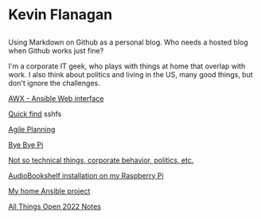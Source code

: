 # Kevin Flanagan
## 
Using Markdown on Github as a personal blog.  Who needs a hosted blog when Github works just fine?  

I'm a corporate IT geek, who plays with things at home that overlap with work. I also think about politics and living in the US, many good things, but don't ignore the challenges.

[AWX - Ansible Web interface](includes/AWX.md)

[Quick find](includes/quick.md) sshfs

[Agile Planning](includes/AgilePlanning.md)

[Bye Bye Pi](includes/ByeByePi.md) 

[Not so technical things, corporate behavior, politics, etc.](includes/Latest.md)

[AudioBookshelf installation on my Raspberry Pi](includes/audiobookshelf.md)

[My home Ansible project](includes/HomeAnsibleProject.md)

[All Things Open 2022 Notes](includes/ATO2022Notes.md)